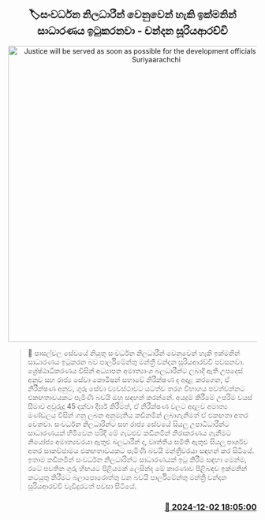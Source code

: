 <p align='center'><b><h2 align='center' title='Justice will be served as soon as possible for the development officials - Chandana Suriyaarachchi'>🏷සංවර්ධන නිලධාරීන් වෙනුවෙන් හැකි ඉක්මනින් සාධාරණය ඉටුකරනවා - චන්දන සූරියආරච්චි</h2></b></p>
<p align='center'><img src='https://helakuru.sgp1.cdn.digitaloceanspaces.com/esana/images/lib/chandana-sooriyaarachchi.jpg' width='600' alt='Justice will be served as soon as possible for the development officials - Chandana Suriyaarachchi'></p>

>📝 පාසල්වල සේවයේ නියුතු සංවර්ධන නිලධාරීන් වෙනුවෙන් හැකි ඉක්මනින් සාධාරණය ඉටුකරන බව පාර්ලිමේන්තු මන්ත්‍රී චන්දන සූරියආරච්චි පවසනවා.
ශ්‍රේෂ්ඨාධිකරණය විසින් අධ්‍යාපන අමාත්‍යාංශ බලධාරීන්ට ලබාදී ඇති උපදෙස් අනුව සහ රාජ්‍ය සේවා කොමිෂන් සභාවේ නිරීක්ෂණ ද අදාළ කරගෙන, ඒ නිරීක්ෂණ අනුව, ගුරු සේවා ව්‍යවස්ථාවට යටත්ව තර​ග විභාගය පවත්වන්නට එකඟතාවයකට පැමිණී බවයි ඔහු සඳහන් කරන්නේ.
අයදුම් කිරීමේ උපරිම වයස් සීමාව අවුරුදු 45 දක්වා දීර්ඝ කිරීමත්, ඒ නිරීක්ෂණ වලට අදාලව අමාත්‍ය මණ්ඩලය විසින් ගනු ලබන අනුමැතිය කඩිනමින් ලබාගැනීමත් ඒ එකඟතා අතර වෙනවා.
සංවර්ධන නිලධාරින්ට සහ රාජ්‍ය සේවයේ සියලු උපාධිධාරීන්ට සාධාරණයක් හිමිවෙන පරිදි මේ ගැටළුව කඩිනමින් නිරාකරණය ගැනීමට නියෝජ්‍ය අමාත්‍යවරයා ඇතුළු බලධාරීන් ද, වෘත්තීය සමිති ඇතුළු සියලු පාර්ශව අතර සාකච්ඡාමය එකඟතාවයකට පැමිණි බවයි මන්ත්‍රීවරයා සඳහන් කර සිටියේ.
ඉතාම කඩිනමින් සංවර්ධන නිලධාරින්ට සාධාරණයක් ඉටු කිරීම සඳහා මෙන්ම, රටේ පවතින ගුරු හිඟයට පිළියමක් ලෙසින්ද මේ කාරණාව පිළිබඳව ඉක්මනින් කටයුතු කිරීමට බලාපොරොත්තු වන බවයි පාර්ලිමේන්තු මන්ත්‍රී චන්දන සූරියආරච්චි වැඩිදුරටත් පවසා සිටියේ.


<h3 align='right'><a href='https://www.helakuru.lk/esana/p/105605/'>📅 2024-12-02 18:05:00</a></h3>
